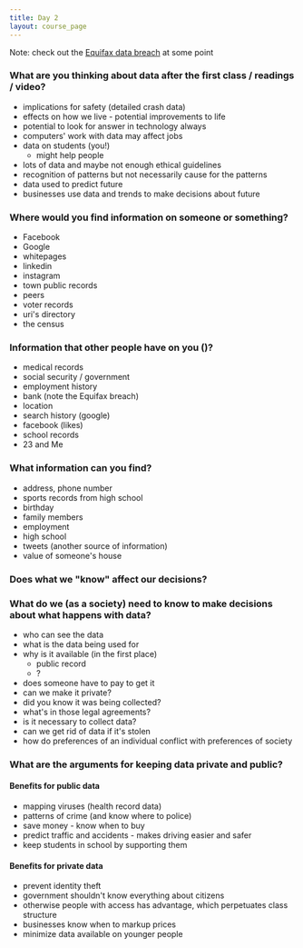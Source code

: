 ```yaml
---
title: Day 2
layout: course_page
---
```


Note: check out the [Equifax data breach](https://www.nytimes.com/2017/09/07/business/equifax-cyberattack.html) at some point


### What are you thinking about data after the first class / readings / video?

* implications for safety (detailed crash data)
* effects on how we live - potential improvements to life
* potential to look for answer in technology always
* computers' work with data may affect jobs
* data on students (you!)
  * might help people 
* lots of data and maybe not enough ethical guidelines
* recognition of patterns but not necessarily cause for the patterns
* data used to predict future
* businesses use data and trends to make decisions about future

### Where would you find information on someone or something?
* Facebook
* Google
* whitepages
* linkedin
* instagram
* town public records
* peers
* voter records
* uri's directory
* the census

### Information that other people have on you ()?
* medical records
* social security / government
* employment history
* bank (note the Equifax breach)
* location
* search history (google)
* facebook (likes)
* school records
* 23 and Me

### What information can you find?
* address, phone number
* sports records from high school
* birthday
* family members
* employment
* high school
* tweets (another source of information)
* value of someone's house

### Does what we "know" affect our decisions?

### What do we (as a society) need to know to make decisions about what happens with data?
* who can see the data
* what is the data being used for
* why is it available (in the first place)
  * public record
  * ?
* does someone have to pay to get it
* can we make it private?
* did you know it was being collected?
* what's in those legal agreements?
* is it necessary to collect data?
* can we get rid of data if it's stolen
* how do preferences of an individual conflict with preferences of society

### What are the arguments for keeping data private and public?
#### Benefits for public data
* mapping viruses (health record data)
* patterns of crime (and know where to police)
* save money - know when to buy
* predict traffic and accidents - makes driving easier and safer
* keep students in school by supporting them

#### Benefits for private data
* prevent identity theft
* government shouldn't know everything about citizens
* otherwise people with access has advantage, which perpetuates class structure
* businesses know when to markup prices
* minimize data available on younger people
